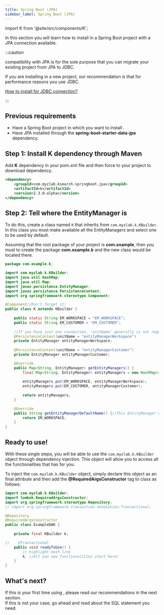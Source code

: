 ```yaml
---
title: Spring Boot (JPA)
sidebar_label: Spring Boot (JPA)
---
```


import K from '@site/src/components/K';

In this section you will learn how to install <K/> in a Spring Boot project with a JPA connection available.

:::caution

<K/> compatibility with JPA is for the sole purpose that you can migrate your existing project from JPA to JDBC.

If you are installing <K/> in a new project, our recommendation is that for performance reasons you use JDBC.

[How to install for JDBC connection?](/docs/get-started/installation/springboot-jdbc)

:::

## Previous requirements

- Have a Spring Boot project in which you want to install <K/>.
- Have JPA installed through the **spring-boot-starter-data-jpa** dependency.

## Step 1: Install K dependency through Maven

Add **K** dependency in your pom.xml file and then force to your project to download dependency.

```xml showLineNumbers
<dependency>
    <groupId>com.myzlab.ksearch.springboot.jpa</groupId>
    <artifactId>k</artifactId>
    <version>2.3.0-alpha</version>
</dependency>
```

## Step 2: Tell <K/> where the EntityManager is

To do this, create a class named `K` that inherits from `com.myzlab.k.KBuilder`. In this class you must make available all the EntityManagers and select one to be used by default.

Assuming that the root package of your project is **com.example**, then you must to create the package **com.example.k** and the new class would be located there.

```java
package com.example.k;

import com.myzlab.k.KBuilder;
import java.util.HashMap;
import java.util.Map;
import javax.persistence.EntityManager;
import javax.persistence.PersistenceContext;
import org.springframework.stereotype.Component;

@Component//Don't forget it!
public class K extends KBuilder {
    
    public static String EM_WORKSPACE = "EM_WORKSPACE";
    public static String EM_CUSTOMER = "EM_CUSTOMER";
    
    //If you have just one connection, 'unitName' generally is not required
    @PersistenceContext(unitName = "entityManagerWorkspace")
    private EntityManager entityManagerWorkspace;
    
    @PersistenceContext(unitName = "entityManagerCustomer")
    private EntityManager entityManagerCustomer;

    @Override
    public Map<String, EntityManager> getEntityManagers() {
        final Map<String, EntityManager> entityManagers = new HashMap<>();
        
        entityManagers.put(EM_WORKSPACE, entityManagerWorkspace);
        entityManagers.put(EM_CUSTOMER, entityManagerCustomer);
        
        return entityManagers;
    }

    @Override
    public String getEntityManagerDefaultName() {//This EntityManager will be used always by default!
        return EM_WORKSPACE;
    }
}

```

## Ready to use!

With these single steps, you will be able to use the `com.myzlab.k.KBuilder` object through dependency injection. This object will allow you to access all the functionalities that <K/> has for you.

To inject the `com.myzlab.k.KBuilder` object, simply declare this object as an final attribute and then add the **@RequiredArgsConstructor** tag to class as follows:

```java
import com.myzlab.k.KBuilder;
import lombok.RequiredArgsConstructor;
import org.springframework.stereotype.Repository;
// import org.springframework.transaction.annotation.Transactional;

@Repository
@RequiredArgsConstructor
public class ExampleDAK {
    
    private final KBuilder k;

//    @Transactional
    public void readyToUse() {
        // highlight-next-line
        k. //All you new functionalities start here!
    }
}
```

## What's next?

If this is your first time using <K/>, please read our recommendations in the next section.<br/>
If this is not your case, go ahead and read about the SQL statement you need.